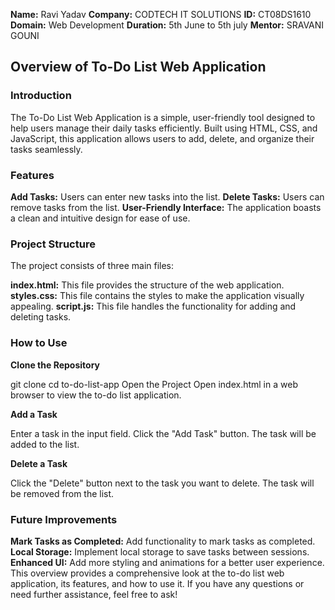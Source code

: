 **Name:** Ravi Yadav
**Company:** CODTECH IT SOLUTIONS
**ID:** CT08DS1610
**Domain:** Web Development
**Duration:** 5th June to 5th july
**Mentor:** SRAVANI GOUNI


## Overview of To-Do List Web Application
### Introduction
The To-Do List Web Application is a simple, user-friendly tool designed to help users manage their daily tasks efficiently. Built using HTML, CSS, and JavaScript, this application allows users to add, delete, and organize their tasks seamlessly.

### Features
**Add Tasks:** Users can enter new tasks into the list.
**Delete Tasks:** Users can remove tasks from the list.
**User-Friendly Interface:** The application boasts a clean and intuitive design for ease of use.

### Project Structure
The project consists of three main files:

**index.html:** This file provides the structure of the web application.
**styles.css:** This file contains the styles to make the application visually appealing.
**script.js:** This file handles the functionality for adding and deleting tasks.


### How to Use
**Clone the Repository**

git clone <repository-url>
cd to-do-list-app
Open the Project
Open index.html in a web browser to view the to-do list application.

**Add a Task**

Enter a task in the input field.
Click the "Add Task" button.
The task will be added to the list.

**Delete a Task**

Click the "Delete" button next to the task you want to delete.
The task will be removed from the list.

### Future Improvements
**Mark Tasks as Completed:** Add functionality to mark tasks as completed.
**Local Storage:** Implement local storage to save tasks between sessions.
**Enhanced UI:** Add more styling and animations for a better user experience.
This overview provides a comprehensive look at the to-do list web application, its features, and how to use it. If you have any questions or need further assistance, feel free to ask!
